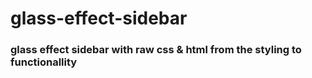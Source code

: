 # glass-effect-sidebar

### glass effect sidebar with raw css & html from the styling to functionallity
